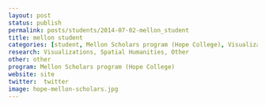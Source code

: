 ```yaml
---
layout: post
status: publish
permalink: posts/students/2014-07-02-mellon_student
title: mellon student
categories: [student, Mellon Scholars program (Hope College), Visualizations, Spatial Humanities, Other]
research: Visualizations, Spatial Humanities, Other
other: other
program: Mellon Scholars program (Hope College)
website: site
twitter:  twitter
image: hope-mellon-scholars.jpg
---
```


